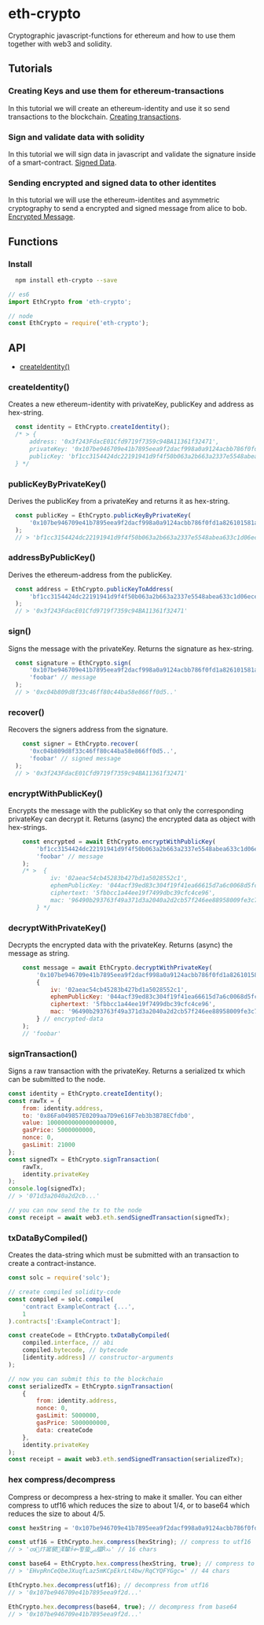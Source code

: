 # eth-crypto

Cryptographic javascript-functions for ethereum and how to use them together with web3 and solidity.

## Tutorials

### Creating Keys and use them for ethereum-transactions

In this tutorial we will create an ethereum-identity and use it so send transactions to the blockchain. [Creating transactions](./tutorials/creating-transactions.md).

### Sign and validate data with solidity

In this tutorial we will sign data in javascript and validate the signature inside of a smart-contract. [Signed Data](./tutorials/signed-data.md).

### Sending encrypted and signed data to other identites

In this tutorial we will use the ethereum-identites and asymmetric cryptography to send a encrypted and signed message from alice to bob. [Encrypted Message](./tutorials/encrypted-message.md).

## Functions

### Install

```bash
  npm install eth-crypto --save
```

```javascript
// es6
import EthCrypto from 'eth-crypto';

// node
const EthCrypto = require('eth-crypto');
```

## API

- [createIdentity()](#createidentity)

### createIdentity()

Creates a new ethereum-identity with privateKey, publicKey and address as hex-string.

```javascript
  const identity = EthCrypto.createIdentity();
  /* > {
      address: '0x3f243FdacE01Cfd9719f7359c94BA11361f32471',
      privateKey: '0x107be946709e41b7895eea9f2dacf998a0a9124acbb786f0fd1a826101581a07',
      publicKey: 'bf1cc3154424dc22191941d9f4f50b063a2b663a2337e5548abea633c1d06ece...'
  } */
```

### publicKeyByPrivateKey()

Derives the publicKey from a privateKey and returns it as hex-string.

```javascript
  const publicKey = EthCrypto.publicKeyByPrivateKey(
      '0x107be946709e41b7895eea9f2dacf998a0a9124acbb786f0fd1a826101581a07'
  );
  // > 'bf1cc3154424dc22191941d9f4f50b063a2b663a2337e5548abea633c1d06ece...'
```

### addressByPublicKey()

Derives the ethereum-address from the publicKey.

```javascript
  const address = EthCrypto.publicKeyToAddress(
      'bf1cc3154424dc22191941d9f4f50b063a2b663a2337e5548abea633c1d06ece...'
  );
  // > '0x3f243FdacE01Cfd9719f7359c94BA11361f32471'
```

### sign()

Signs the message with the privateKey. Returns the signature as hex-string.

```javascript
  const signature = EthCrypto.sign(
      '0x107be946709e41b7895eea9f2dacf998a0a9124acbb786f0fd1a826101581a07', // privateKey
      'foobar' // message
  );
  // > '0xc04b809d8f33c46ff80c44ba58e866ff0d5..'
```

### recover()

Recovers the signers address from the signature.

```javascript
    const signer = EthCrypto.recover(
      '0xc04b809d8f33c46ff80c44ba58e866ff0d5..',
      'foobar' // signed message
  );
  // > '0x3f243FdacE01Cfd9719f7359c94BA11361f32471'
```

### encryptWithPublicKey()

Encrypts the message with the publicKey so that only the corresponding privateKey can decrypt it. Returns (async) the encrypted data as object with hex-strings.

```javascript
    const encrypted = await EthCrypto.encryptWithPublicKey(
        'bf1cc3154424dc22191941d9f4f50b063a2b663a2337e5548abea633c1d06ece...', // publicKey
        'foobar' // message
    );
    /* >  {
            iv: '02aeac54cb45283b427bd1a5028552c1',
            ephemPublicKey: '044acf39ed83c304f19f41ea66615d7a6c0068d5fc48ee181f2fb1091...',
            ciphertext: '5fbbcc1a44ee19f7499dbc39cfc4ce96',
            mac: '96490b293763f49a371d3a2040a2d2cb57f246ee88958009fe3c7ef2a38264a1'
        } */
```

### decryptWithPrivateKey()

Decrypts the encrypted data with the privateKey. Returns (async) the message as string.

```javascript
    const message = await EthCrypto.decryptWithPrivateKey(
        '0x107be946709e41b7895eea9f2dacf998a0a9124acbb786f0fd1a826101581a07', // privateKey
        {
            iv: '02aeac54cb45283b427bd1a5028552c1',
            ephemPublicKey: '044acf39ed83c304f19f41ea66615d7a6c0068d5fc48ee181f2fb1091...',
            ciphertext: '5fbbcc1a44ee19f7499dbc39cfc4ce96',
            mac: '96490b293763f49a371d3a2040a2d2cb57f246ee88958009fe3c7ef2a38264a1'
        } // encrypted-data
    );
    // 'foobar'
```

### signTransaction()

Signs a raw transaction with the privateKey. Returns a serialized tx which can be submitted to the node.

```javascript
const identity = EthCrypto.createIdentity();
const rawTx = {
    from: identity.address,
    to: '0x86Fa049857E0209aa7D9e616F7eb3b3B78ECfdb0',
    value: 1000000000000000000,
    gasPrice: 5000000000,
    nonce: 0,
    gasLimit: 21000
};
const signedTx = EthCrypto.signTransaction(
    rawTx,
    identity.privateKey
);
console.log(signedTx);
// > '071d3a2040a2d2cb...'

// you can now send the tx to the node
const receipt = await web3.eth.sendSignedTransaction(signedTx);
```

### txDataByCompiled()

Creates the data-string which must be submitted with an transaction to create a contract-instance.

```javascript
const solc = require('solc');

// create compiled solidity-code
const compiled = solc.compile(
    'contract ExampleContract {...',
    1
).contracts[':ExampleContract'];

const createCode = EthCrypto.txDataByCompiled(
    compiled.interface, // abi
    compiled.bytecode, // bytecode
    [identity.address] // constructor-arguments
);

// now you can submit this to the blockchain
const serializedTx = EthCrypto.signTransaction(
    {
        from: identity.address,
        nonce: 0,
        gasLimit: 5000000,
        gasPrice: 5000000000,
        data: createCode
    },
    identity.privateKey
);
const receipt = await web3.eth.sendSignedTransaction(serializedTx);
```

### hex compress/decompress

Compress or decompress a hex-string to make it smaller. You can either compress to utf16 which reduces the size to about 1/4, or to base64 which reduces the size to about 4/5.

```javascript
const hexString = '0x107be946709e41b7895eea9f2dacf998a0a9124acbb786f0fd1a826101581a07'; // 66 chars

const utf16 = EthCrypto.hex.compress(hexString); // compress to utf16
// > 'ၻ炞䆷襞ⶬ輦ꂩቊ쮷蛰ﴚ艡Řᨇ' // 16 chars

const base64 = EthCrypto.hex.compress(hexString, true); // compress to base64
// > 'EHvpRnCeQbeJXuqfLaz5mKCpEkrLt4bw/RqCYQFYGgc=' // 44 chars

EthCrypto.hex.decompress(utf16); // decompress from utf16
// > '0x107be946709e41b7895eea9f2d...'

EthCrypto.hex.decompress(base64, true); // decompress from base64
// > '0x107be946709e41b7895eea9f2d...'

```
